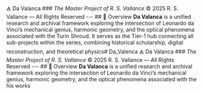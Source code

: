  🜁 Da Valanca ### *The Master Project of R. S. Vallance* © 2025 R. S. Vallance — All Rights Reserved    ---  ## 🩵 Overview **Da Valanca** is a unified research and archival framework exploring the intersection of Leonardo da Vinci’s mechanical genius, harmonic geometry, and the optical phenomena associated with the Turin Shroud.   It serves as the Tier-1 hub connecting all sub-projects within the series, combining historical scholarship, digital reconstruction, and theoretical physics# Da_Valenca
 🜁 Da Valanca ### *The Master Project of R. S. Vallance* © 2025 R. S. Vallance — All Rights Reserved    ---  ## 🩵 Overview **Da Valanca** is a unified research and archival framework exploring the intersection of Leonardo da Vinci’s mechanical genius, harmonic geometry, and the optical phenomena associated with the his works  
